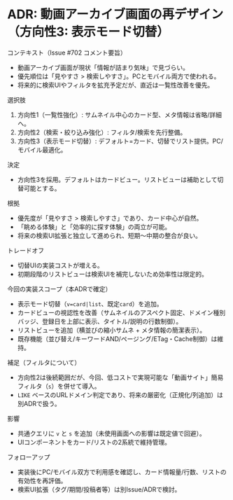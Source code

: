 # ADR: 動画アーカイブ画面の再デザイン（方向性3: 表示モード切替）

コンテキスト（Issue #702 コメント要旨）
- 動画アーカイブ画面が現状「情報が詰まり気味」で見づらい。
- 優先順位は「見やすさ > 検索しやすさ」。PCとモバイル両方で使われる。
- 将来的に検索UIやフィルタを拡充予定だが、直近は一覧性改善を優先。

選択肢
1. 方向性1（一覧性強化）: サムネイル中心のカード型、メタ情報は省略/詳細へ。
2. 方向性2（検索・絞り込み強化）: フィルタ/検索を先行整備。
3. 方向性3（表示モード切替）: デフォルト=カード、切替でリスト提供。PC/モバイル最適化。

決定
- 方向性3を採用。デフォルトはカードビュー。リストビューは補助として切替可能とする。

根拠
- 優先度が「見やすさ > 検索しやすさ」であり、カード中心が自然。
- 「眺める体験」と「効率的に探す体験」の両立が可能。
- 将来の検索UI拡張と独立して進められ、短期〜中期の整合が良い。

トレードオフ
- 切替UIの実装コストが増える。
- 初期段階のリストビューは検索UIを補完しないため効率性は限定的。

今回の実装スコープ（本ADRで確定）
- 表示モード切替（`v=card|list`、既定`card`）を追加。
- カードビューの視認性を改善（サムネイルのアスペクト固定、ドメイン種別バッジ、登録日を上部に表示、タイトル/説明の行数制御）。
- リストビューを追加（横並びの縮小サムネ + メタ情報の簡潔表示）。
- 既存機能（並び替え/キーワードAND/ページング/ETag・Cache制御）は維持。

補足（フィルタについて）
- 方向性2は後続範囲だが、今回、低コストで実現可能な「動画サイト」簡易フィルタ（`s`）を併せて導入。
- `LIKE` ベースのURLドメイン判定であり、将来の厳密化（正規化/列追加）は別ADRで扱う。

影響
- 共通クエリに `v` と `s` を追加（未使用画面への影響は既定値で回避）。
- UIコンポーネントをカード/リストの2系統で維持管理。

フォローアップ
- 実装後にPC/モバイル双方で利用感を確認し、カード情報量/行数、リストの有効性を再評価。
- 検索UI拡張（タグ/期間/投稿者等）は別Issue/ADRで検討。
